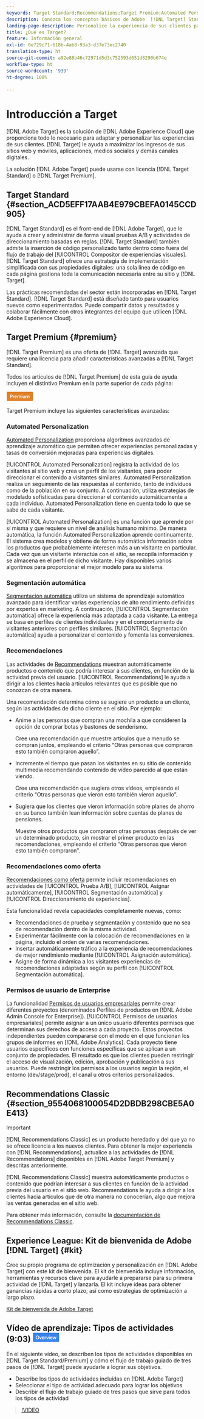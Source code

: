```yaml
---
keywords: Target Standard;Recommendations;Target Premium;Automated Personalization;segmentación automática;permisos;qué es Adobe Target;
description: Conozca los conceptos básicos de Adobe  [!DNL Target] Standard and Adobe [!DNL Target] Premium. [!DNL Target]  Premium, con funciones avanzadas que no están disponibles en el producto estándar.
landing-page-description: Personalice la experiencia de sus clientes para maximizar los ingresos en sus sitios web y móviles, aplicaciones, medios sociales y otros canales digitales.
title: ¿Qué es Target?
feature: Información general
exl-id: 0e729c71-618b-4ab8-93a3-d37e73ec2740
translation-type: ht
source-git-commit: a92e88b46c72971d5d3c752593d651d8290b674e
workflow-type: ht
source-wordcount: '939'
ht-degree: 100%

---
```


# Introducción a Target

[!DNL Adobe Target] es la solución de [!DNL Adobe Experience Cloud] que proporciona todo lo necesario para adaptar y personalizar las experiencias de sus clientes. [!DNL Target] le ayuda a maximizar los ingresos de sus sitios web y móviles, aplicaciones, medios sociales y demás canales digitales.

La solución [!DNL Adobe Target] puede usarse con licencia [!DNL Target Standard] o [!DNL Target Premium].

## Target Standard  {#section_ACD5EFF17AAB4E979CBEFA0145CCD905}

[!DNL Target Standard] es el front-end de [!DNL Adobe Target], que le ayuda a crear y administrar de forma visual pruebas A/B y actividades de direccionamiento basadas en reglas. [!DNL Target Standard] también admite la inserción de código personalizado tanto dentro como fuera del flujo de trabajo del [!UICONTROL Compositor de experiencias visuales]. [!DNL Target Standard] ofrece una estrategia de implementación simplificada con sus propiedades digitales: una sola línea de código en cada página gestiona toda la comunicación necesaria entre su sitio y [!DNL Target].

Las prácticas recomendadas del sector están incorporadas en [!DNL Target Standard]. [!DNL Target Standard] está diseñado tanto para usuarios nuevos como experimentados. Puede compartir datos y resultados y colaborar fácilmente con otros integrantes del equipo que utilicen [!DNL Adobe Experience Cloud].

## Target Premium {#premium}

[!DNL Target Premium] es una oferta de [!DNL Target] avanzada que requiere una licencia para añadir características avanzadas a [!DNL Target Standard].

Todos los artículos de [!DNL Target Premium] de esta guía de ayuda incluyen el distintivo Premium en la parte superior de cada página:

![Distintivo Premium](/help/assets/premium.png)

Target Premium incluye las siguientes características avanzadas:

### Automated Personalization

[Automated Personalization](/help/c-activities/t-automated-personalization/automated-personalization.md#task_8AAF837796D74CF893CA2F88BA1491C9) proporciona algoritmos avanzados de aprendizaje automático que permiten ofrecer experiencias personalizadas y tasas de conversión mejoradas para experiencias digitales.

[!UICONTROL Automated Personalization] registra la actividad de los visitantes al sitio web y crea un perfil de los visitantes, para poder direccionar el contenido a visitantes similares. Automated Personalization realiza un seguimiento de las respuestas al contenido, tanto de individuos como de la población en su conjunto. A continuación, utiliza estrategias de modelado sofisticadas para direccionar el contenido automáticamente a cada individuo. Automated Personalization tiene en cuenta todo lo que se sabe de cada visitante.

[!UICONTROL Automated Personalization] es una función que aprende por sí misma y que requiere un nivel de análisis humano mínimo. De manera automática, la función Automated Personalization aprende continuamente. El sistema crea modelos y obtiene de forma automática información sobre los productos que probablemente interesen más a un visitante en particular. Cada vez que un visitante interactúa con el sitio, se recopila información y se almacena en el perfil de dicho visitante. Hay disponibles varios algoritmos para proporcionar el mejor modelo para su sistema.

### Segmentación automática

[Segmentación automática](/help/c-activities/auto-target/auto-target-to-optimize.md) utiliza un sistema de aprendizaje automático avanzado para identificar varias experiencias de alto rendimiento definidas por expertos en marketing. A continuación, [!UICONTROL Segmentación automática] ofrece la experiencia más adaptada a cada visitante. La entrega se basa en perfiles de clientes individuales y en el comportamiento de visitantes anteriores con perfiles similares. [!UICONTROL Segmentación automática] ayuda a personalizar el contenido y fomenta las conversiones.

### Recomendaciones

Las actividades de [Recommendations](/help/c-recommendations/recommendations.md#concept_7556C8A4543942F2A77B13A29339C0C0) muestran automáticamente productos o contenido que podría interesar a sus clientes, en función de la actividad previa del usuario. [!UICONTROL Recommendations] le ayuda a dirigir a los clientes hacia artículos relevantes que es posible que no conozcan de otra manera.

Una recomendación determina cómo se sugiere un producto a un cliente, según las actividades de dicho cliente en el sitio. Por ejemplo:

* Anime a las personas que compran una mochila a que consideren la opción de comprar botas y bastones de senderismo.

   Cree una recomendación que muestre artículos que a menudo se compran juntos, empleando el criterio “Otras personas que compraron esto también compraron aquello”.

* Incremente el tiempo que pasan los visitantes en su sitio de contenido multimedia recomendando contenido de vídeo parecido al que están viendo.

   Cree una recomendación que sugiera otros vídeos, empleando el criterio “Otras personas que vieron esto también vieron aquello”.

* Sugiera que los clientes que vieron información sobre planes de ahorro en su banco también lean información sobre cuentas de planes de pensiones.

   Muestre otros productos que compraron otras personas después de ver un determinado producto, sin mostrar el primer producto en las recomendaciones, empleando el criterio “Otras personas que vieron esto también compraron”.

### Recomendaciones como oferta

[Recomendaciones como oferta](/help/c-recommendations/recommendations-as-an-offer.md) permite incluir recomendaciones en actividades de [!UICONTROL Prueba A/B], [!UICONTROL Asignar automáticamente], [!UICONTROL Segmentación automática] y [!UICONTROL Direccionamiento de experiencias].

Esta funcionalidad revela capacidades completamente nuevas, como:

* Recomendaciones de prueba y segmentación y contenido que no sea de recomendación dentro de la misma actividad.
* Experimentar fácilmente con la colocación de recomendaciones en la página, incluido el orden de varias recomendaciones.
* Insertar automáticamente tráfico a la experiencia de recomendaciones de mejor rendimiento mediante [!UICONTROL Asignación automática].
* Asigne de forma dinámica a los visitantes experiencias de recomendaciones adaptadas según su perfil con [!UICONTROL Segmentación automática].

### Permisos de usuario de Enterprise

La funcionalidad [Permisos de usuarios empresariales](/help/administrating-target/c-user-management/property-channel/property-channel.md#concept_E396B16FA2024ADBA27BC056138F9838) permite crear diferentes proyectos (denominados Perfiles de productos en [!DNL Adobe Admin Console for Enterprise]). [!UICONTROL Permisos de usuarios empresariales] permite asignar a un único usuario diferentes permisos que determinan sus derechos de acceso a cada proyecto. Estos proyectos independientes pueden compararse con el modo en el que funcionan los grupos de informes en [!DNL Adobe Analytics]. Cada proyecto tiene usuarios específicos con funciones específicas que se aplican a un conjunto de propiedades. El resultado es que los clientes pueden restringir el acceso de visualización, edición, aprobación y publicación a sus usuarios. Puede restringir los permisos a los usuarios según la región, el entorno (dev/stage/prod), el canal u otros criterios personalizados.

## Recommendations Classic {#section_9554068100054D2DBDB298CBE5A0E413}

>[!IMPORTANT]
>
>[!DNL Recommendations Classic] es un producto heredado y del que ya no se ofrece licencia a los nuevos clientes. Para obtener la mejor experiencia con [!DNL Recommendations], actualice a las actividades de [!DNL Recommendations] disponibles en [!DNL Adobe Target Premium] y descritas anteriormente.

[!DNL Recommendations Classic] muestra automáticamente productos o contenido que podrían interesar a sus clientes en función de la actividad previa del usuario en el sitio web. Recommendations le ayuda a dirigir a los clientes hacia artículos que de otra manera no conocerían, algo que mejora las ventas generadas en el sitio web.

Para obtener más información, consulte la [documentación de Recommendations Classic](/help/assets/adobe-recommendations-classic.pdf).

## Experience League: Kit de bienvenida de Adobe [!DNL Target] {#kit}

Cree su propio programa de optimización y personalización en [!DNL Adobe Target] con este kit de bienvenida. El kit de bienvenida incluye información, herramientas y recursos clave para ayudarle a prepararse para su primera actividad de [!DNL Target] y lanzarla. El kit incluye ideas para obtener ganancias rápidas a corto plazo, así como estrategias de optimización a largo plazo.

[Kit de bienvenida de Adobe Target](https://expleague.azureedge.net/pdf/Adobe-Target-Welcome-Kit.pdf)

## Vídeo de aprendizaje: Tipos de actividades (9:03) ![Distintivo de información general](/help/assets/overview.png)

En el siguiente vídeo, se describen los tipos de actividades disponibles en [!DNL Target Standard/Premium] y cómo el flujo de trabajo guiado de tres pasos de [!DNL Target] puede ayudarle a lograr sus objetivos.

* Describe los tipos de actividades incluidas en [!DNL Adobe Target]
* Seleccionar el tipo de actividad adecuado para lograr los objetivos
* Describir el flujo de trabajo guiado de tres pasos que sirve para todos los tipos de actividad

>[!VIDEO](https://video.tv.adobe.com/v/17386)
